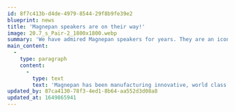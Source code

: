 ```yaml
---
id: 8f7c413b-d4de-4979-8544-29f8b9fe39e2
blueprint: news
title: 'Magnepan speakers are on their way!'
image: 20.7_s_Pair-2_1800x1800.webp
summary: 'We have admired Magnepan speakers for years. They are an iconic brand that has rave reviews too numerous to count and a sound like no other - plus, they are a tremendous value. Not for everyone, but certainly for the lucky few! Model .7, 1.7i and 3.7i will all be on display shortly.'
main_content:
  -
    type: paragraph
    content:
      -
        type: text
        text: 'Magnepan has been manufacturing innovative, world class stereo speakers for 47 years. Jim Winey, the inventor of the Magneplanar loudspeaker, first owned electrostatic loudspeakers and began experimenting to design an improved electrostatic speaker. In 1969, Jim invented the Magneplanar, a thin-film magnetic equivalent to the electrostat and founded Magnepan. Corporate and manufacturing facilities are located in White Bear Lake, Minnesota, a small community north of the Twin Cities of St. Paul and Minneapolis. Having outgrown its original facilities, Magnepan’s current plant is over 50,000 square feet in addition to corporate and engineering offices. To date, over 200,000 pairs of Magneplanar loudspeakers have found their way into the homes of music lovers the world over. Magneplanars are American-made with virtually all American parts. And we are proud to say — “Made in America. Sold in China.”'
updated_by: 87ca4130-78f3-4ed1-8b64-aa552d3d08a8
updated_at: 1649865941
---
```

